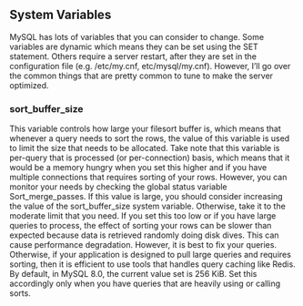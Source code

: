 ## System Variables

MySQL has lots of variables that you can consider to change. Some variables are dynamic which means they can be set using the SET statement. Others require a server restart, after they are set in the configuration file (e.g. /etc/my.cnf, etc/mysql/my.cnf). However, I’ll go over the common things that are pretty common to tune to make the server optimized.

### sort_buffer_size
This variable controls how large your filesort buffer is, which means that whenever a query needs to sort the rows, the value of this variable is used to limit the size that needs to be allocated. Take note that this variable is per-query that is processed (or per-connection) basis, which means that it would be a memory hungry when you set this higher and if you have multiple connections that requires sorting of your rows. However, you can monitor your needs by checking the global status variable Sort_merge_passes. If this value is large, you should consider increasing the value of the sort_buffer_size system variable. Otherwise, take it to the moderate limit that you need. If you set this too low or if you have large queries to process, the effect of sorting your rows can be slower than expected because data is retrieved randomly doing disk dives. This can cause performance degradation. However, it is best to fix your queries. Otherwise, if your application is designed to pull large queries and requires sorting, then it is efficient to use tools that handles query caching like Redis. By default, in MySQL 8.0, the current value set is 256 KiB. Set this accordingly only when you have queries that are heavily using or calling sorts.
